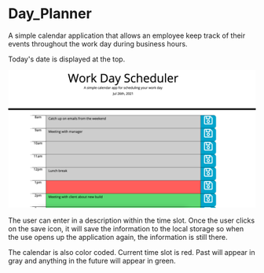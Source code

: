 # Day_Planner

A simple calendar application that allows an employee keep track of their events throughout the work day during business hours. 

Today's date is displayed at the top. 

![calendar preview with time slots and colors](assests/Calendar_Screenshot.png)

The user can enter in a description within the time slot. Once the user clicks on the save icon, it will save the information to the local storage so when the use opens up the application again, the information is still there. 

The calendar is also color coded. Current time slot is red. Past will appear in gray and anything in the future will appear in green. 
